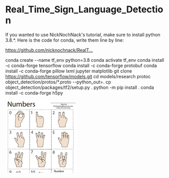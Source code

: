 # Real_Time_Sign_Language_Detection

If you wanted to use NickNochNack's tutorial, make sure to install python 3.8.*.
Here is the code for conda, write them line by line: 

[https://github.com/nicknochnack/RealT...
](https://github.com/nicknochnack/RealTimeObjectDetection.git)

conda create --name tf_env python=3.8
conda activate tf_env
conda install -c conda-forge tensorflow
conda install -c conda-forge protobuf
conda install -c conda-forge pillow lxml jupyter matplotlib
git clone https://github.com/tensorflow/models.git
cd models/research
protoc object_detection/protos/*.proto --python_out=.
cp object_detection/packages/tf2/setup.py .
python -m pip install .
conda install -c conda-forge h5py

![image](https://github.com/PouyaSonej/Real_Time_Sign_Language_Detection/blob/8c4e7aa874baec9233e6c45d347bbd065a4962ad/Real_Time_Sign_Language_Detection/CVzone/Sign%20Language%20Numbers/0to9.png)

